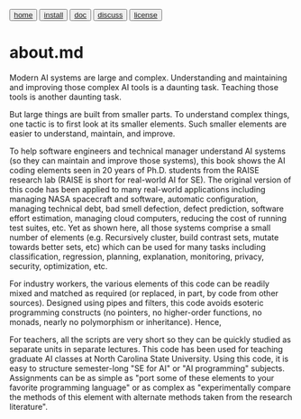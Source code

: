 <button class="button button1"><a href=/fun/index>home</a></button>
<button class="button button2"><a href=/fun/INSTALL>install</a></button>
<button class="button button1"><a href=/fun/ABOUT>doc</a></button>
<button class="button button2"><a href=http://github.com/timm/fun/issues>discuss</a></button>
<button class="button button1"><a href=/fun/LICENSE>license</a></button>

# about.md


Modern AI systems are large and complex.  Understanding and maintaining
and improving those complex AI tools is a daunting task.  Teaching
those tools is another daunting task.

But large things are built from smaller parts. To understand complex
things, one tactic is to first look at its smaller elements. Such
smaller elements are easier to understand, maintain, and improve.

To help software engineers and technical manager understand AI
systems (so they can maintain and improve those systems), this book
shows the AI coding elements seen in 20 years of Ph.D. students
from the RAISE research lab (RAISE is short for real-world AI for
SE).  The original version of this code has been applied to many
real-world applications including managing NASA spacecraft and
software, automatic configuration, managing technical debt, bad
smell defection, defect prediction, software effort estimation,
managing cloud computers, reducing the cost of running test suites,
etc.  Yet as shown here, all those systems comprise a small number
of elements (e.g. Recursively cluster, build contrast sets, mutate
towards better sets, etc) which can be used for many tasks including
classification, regression, planning, explanation, monitoring,
privacy, security, optimization, etc.

For industry workers, the various elements of this code can be
readily mixed and matched as required (or replaced, in part, by
code from other sources).  Designed using pipes and filters, this
code avoids   esoteric programming  constructs (no pointers, no
higher-order functions, no monads, nearly no polymorphism or
inheritance).  Hence,

For teachers, all the scripts are very short so they can be quickly
studied as separate units in separate lectures.  This code has been
used for teaching graduate AI classes at North Carolina State
University.  Using this code, it is easy to structure semester-long
"SE for AI" or "AI programming" subjects.  Assignments can be as
simple as "port some of these elements to your favorite programming
language" or as complex as "experimentally compare the methods of
this element with alternate methods taken from the research
literature".

